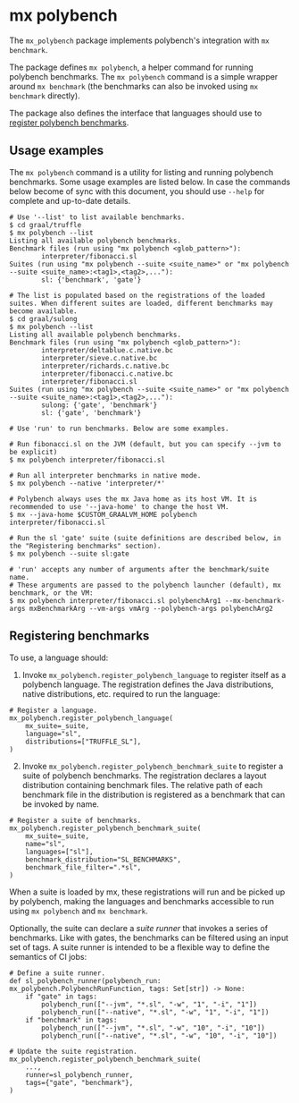 # mx polybench

The `mx_polybench` package implements polybench's integration with `mx benchmark`.

The package defines `mx polybench`, a helper command for running polybench benchmarks.
The `mx polybench` command is a simple wrapper around `mx benchmark` (the benchmarks can also be invoked using
`mx benchmark` directly).

The package also defines the interface that languages should use
to [register polybench benchmarks](#registering-benchmarks).

## Usage examples

The `mx polybench` command is a utility for listing and running polybench benchmarks.
Some usage examples are listed below.
In case the commands below become of sync with this document, you should use `--help` for complete and up-to-date
details.


```commandline
# Use '--list' to list available benchmarks.
$ cd graal/truffle
$ mx polybench --list
Listing all available polybench benchmarks.
Benchmark files (run using "mx polybench <glob_pattern>"):
        interpreter/fibonacci.sl
Suites (run using "mx polybench --suite <suite_name>" or "mx polybench --suite <suite_name>:<tag1>,<tag2>,..."):
        sl: {'benchmark', 'gate'}

# The list is populated based on the registrations of the loaded suites. When different suites are loaded, different benchmarks may become available.
$ cd graal/sulong
$ mx polybench --list
Listing all available polybench benchmarks.
Benchmark files (run using "mx polybench <glob_pattern>"):
        interpreter/deltablue.c.native.bc
        interpreter/sieve.c.native.bc
        interpreter/richards.c.native.bc
        interpreter/fibonacci.c.native.bc
        interpreter/fibonacci.sl
Suites (run using "mx polybench --suite <suite_name>" or "mx polybench --suite <suite_name>:<tag1>,<tag2>,..."):
        sulong: {'gate', 'benchmark'}
        sl: {'gate', 'benchmark'}

# Use 'run' to run benchmarks. Below are some examples.

# Run fibonacci.sl on the JVM (default, but you can specify --jvm to be explicit)
$ mx polybench interpreter/fibonacci.sl

# Run all interpreter benchmarks in native mode.
$ mx polybench --native 'interpreter/*'

# Polybench always uses the mx Java home as its host VM. It is recommended to use '--java-home' to change the host VM.
$ mx --java-home $CUSTOM_GRAALVM_HOME polybench interpreter/fibonacci.sl

# Run the sl 'gate' suite (suite definitions are described below, in the "Registering benchmarks" section).
$ mx polybench --suite sl:gate

# 'run' accepts any number of arguments after the benchmark/suite name.
# These arguments are passed to the polybench launcher (default), mx benchmark, or the VM:
$ mx polybench interpreter/fibonacci.sl polybenchArg1 --mx-benchmark-args mxBenchmarkArg --vm-args vmArg --polybench-args polybenchArg2
```

## Registering benchmarks

To use, a language should:
1. Invoke `mx_polybench.register_polybench_language` to register itself as a polybench language. 
The registration defines the Java distributions, native distributions, etc. required to run the language:
```
# Register a language.
mx_polybench.register_polybench_language(
    mx_suite=_suite,
    language="sl",
    distributions=["TRUFFLE_SL"],
)
```

2. Invoke `mx_polybench.register_polybench_benchmark_suite` to register a suite of polybench benchmarks.
   The registration declares a layout distribution containing benchmark files.
   The relative path of each benchmark file in the distribution is registered as a benchmark that can be invoked by
   name.
```
# Register a suite of benchmarks.
mx_polybench.register_polybench_benchmark_suite(
    mx_suite=_suite,
    name="sl",
    languages=["sl"],
    benchmark_distribution="SL_BENCHMARKS",
    benchmark_file_filter=".*sl",
)
```

When a suite is loaded by mx, these registrations will run and be picked up by polybench, making the languages and
benchmarks accessible to run using `mx polybench` and `mx benchmark`.

Optionally, the suite can declare a _suite runner_ that invokes a series of benchmarks.
Like with gates, the benchmarks can be filtered using an input set of tags.
A suite runner is intended to be a flexible way to define the semantics of CI jobs:
```
# Define a suite runner.
def sl_polybench_runner(polybench_run: mx_polybench.PolybenchRunFunction, tags: Set[str]) -> None:
    if "gate" in tags:
        polybench_run(["--jvm", "*.sl", "-w", "1", "-i", "1"])
        polybench_run(["--native", "*.sl", "-w", "1", "-i", "1"])
    if "benchmark" in tags:
        polybench_run(["--jvm", "*.sl", "-w", "10", "-i", "10"])
        polybench_run(["--native", "*.sl", "-w", "10", "-i", "10"])
        
# Update the suite registration.
mx_polybench.register_polybench_benchmark_suite(
    ...,
    runner=sl_polybench_runner,
    tags={"gate", "benchmark"},
)
```
